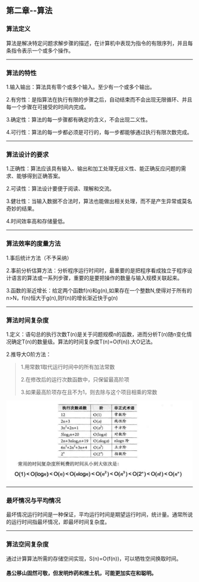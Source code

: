 ## 第二章--算法

### 算法定义

算法是解决特定问题求解步骤的描述，在计算机中表现为指令的有限序列，并且每条指令表示一个或多个操作。

***

### 算法的特性

1.输入输出：算法具有零个或多个输入。至少有一个或多个输出。

2.有穷性：是指算法在执行有限的步骤之后，自动结束而不会出现无限循环、并且每一个步骤在可接受的时间内完成。

3.确定性：算法的每一步骤都有确定的含义，不会出现二义性。

4.可行性：算法的每一步都必须是可行的，每一步都能够通过执行有限次数完成。

***

### 算法设计的要求

1.正确性：算法应该具有输入、输出和加工处理无歧义性、能正确反应问题的需求、能够得到正确答案。

2.可读性：算法设计要便于阅读、理解和交流。

3.健壮性：当输入数据不合法时，算法也能做出相关处理，而不是产生异常或莫名奇妙的结果。

4.时间效率高和存储量低。

***

### 算法效率的度量方法

1.事后统计方法（不予采纳）

2.事前分析估算方法：分析程序运行时间时，最重要的是把程序看成独立于程序设计语言的算法或一系列步骤，重要的是要把操作的数量与输入规模关联起来。

3.函数的渐近增长：给定两个函数f(n)和g(n),如果存在一个整数N,使得对于所有的n>N，f(n)恒大于g(n),则f(n)的增长渐近快于g(n)

***

### 算法时间复杂度

1.定义：语句总的执行次数T(n)是关于问题规模n的函数，进而分析T(n)随n变化情况确定T(n)的数量级。算法的时间复杂度T(n)=O(f(n)).大O记法。

2.推导大O阶方法：

> 1.用常数1取代运行时间中的所有加法常数
>
> 2.在修改后的运行次数函数中，只保留最高阶项
>
> 3.如果最高阶项存在且不为1，则去除与这个项目相乘的常数

![image-20220917173353115](.images/image-20220917173353115.png)

***

### 最坏情况与平均情况

最坏情况运行时间是一种保证，平均运行时间是期望运行时间，统计量。通常所说的运行时间指最坏情况，即最坏时间复杂度。

***

### 算法空间复杂度

通过计算算法所需的存储空间实现，S(n)=O(f(n))，可以牺牲空间换取时间。





#### 愚公移山固然可敬，但发明炸药和推土机，可能更加实在和聪明。

